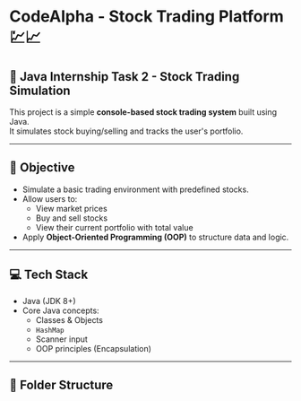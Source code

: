 # CodeAlpha - Stock Trading Platform 💹📈

## 📌 Java Internship Task 2 - Stock Trading Simulation

This project is a simple **console-based stock trading system** built using Java.  
It simulates stock buying/selling and tracks the user's portfolio.

---

## 🎯 Objective

- Simulate a basic trading environment with predefined stocks.
- Allow users to:
  - View market prices
  - Buy and sell stocks
  - View their current portfolio with total value
- Apply **Object-Oriented Programming (OOP)** to structure data and logic.

---

## 💻 Tech Stack

- Java (JDK 8+)
- Core Java concepts:
  - Classes & Objects
  - `HashMap`
  - Scanner input
  - OOP principles (Encapsulation)

---

## 📁 Folder Structure

